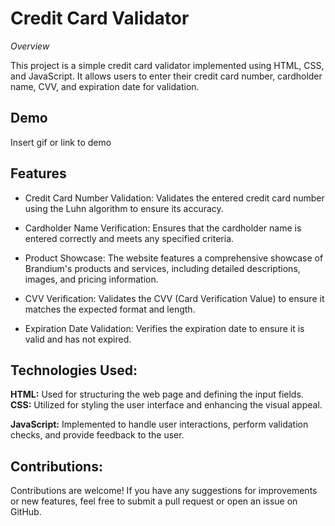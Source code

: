 
# Credit Card Validator

*Overview* 

This project is a simple credit card validator implemented using HTML, CSS, and JavaScript. It allows users to enter their credit card number, cardholder name, CVV, and expiration date for validation.


## Demo

Insert gif or link to demo


## Features

- Credit Card Number Validation: Validates the entered credit card number using the Luhn algorithm to ensure its accuracy.

- Cardholder Name Verification:  Ensures that the cardholder name is entered correctly and meets any specified criteria.

- Product Showcase: The website features a comprehensive showcase of Brandium's products and services, including detailed descriptions, images, and pricing information.

- CVV Verification: Validates the CVV (Card Verification Value) to ensure it matches the expected format and length.

- Expiration Date Validation: Verifies the expiration date to ensure it is valid and has not expired.


## Technologies Used:

**HTML:**  Used for structuring the web page and defining the input fields.
**CSS:** Utilized for styling the user interface and enhancing the visual appeal.

**JavaScript:**  Implemented to handle user interactions, perform validation checks, and provide feedback to the user.


## Contributions:

Contributions are welcome! If you have any suggestions for improvements or new features, feel free to submit a pull request or open an issue on GitHub.
